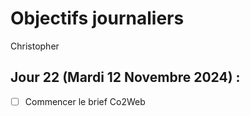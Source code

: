 # Objectifs journaliers

Christopher

## Jour 22 (Mardi 12 Novembre 2024) :

- [ ] Commencer le brief Co2Web
